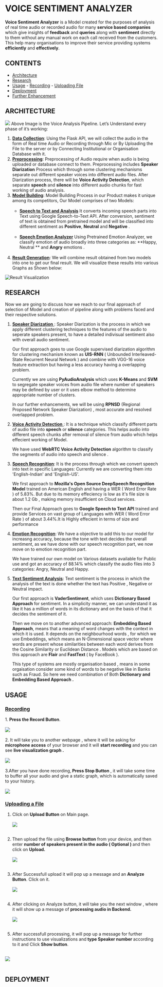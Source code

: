 # VOICE SENTIMENT ANALYZER
**Voice Sentiment Analyzer** is a Model created for the purposes of analysis of real time audio or recorded audio for many **service based companies** which give insights of **feedback** and **queries** along with **sentiment** directly to them without any manual work on each call received from the customers. This help many organisations to improve their service providing systems **efficiently** and **effectively**.
## CONTENTS

- <a href="#architecture">Architecture</a>
 - <a href="#research">Research</a>
 - <a href="#usage">Usage</a>
		 - <a href="#recording">Recording</a>
		  - <a href="#uploading">Uploading File</a>
- <a href="#deployment">Deployment</a>
- <a href="#furtherenhancement">Further Enhancement</a>

 <h2 id="architecture">ARCHITECTURE</h2>
 <img src='https://drive.google.com/uc?export=view&amp;id=1aR7EUXVlIHbIAfd-8C9mBJfS536DrYAs'>
Above Image is the Voice Analysis Pipeline. Let’s Understand every phase of it’s working:

1. <u>**Data Collection**</u>: Using the Flask API, we will collect the audio in the form of Real time Audio or Recording through Mic or By Uploading the File to the server or by Connecting Institutional or Organisation Database with it.<br></li>
2. <u>**Preprocessing**</u>: Preprocessing of Audio require when audio is being uploaded or database connect to them. Preprocessing includes  **Speaker Diarization** Process which through some clustering mechanisms separate out different speaker voices into different audio files. After Diarization process, there will be **Voice Activity Detection**, which separate **speech** and **silence**  into different audio chunks for fast working of audio analysis.<br>
3. <u>**Model Building**</u>: Model Building Process in our Product makes it unique among its competitors, Our Model comprises of two Models:<br><br>
	 - <u>**Speech to Text and Analysis**</u>
 It converts incoming speech parts into Text using Google Speech-to-Text API. After conversion, sentiment of text is obtained from pretrained model and will be classified into different sentiment as **Positive**, **Neutral** and **Negative** .<br><br>
	- <u>**Speech Emotion Analyzer**</u>
Using Pretrained Emotion Analyzer, we classify emotion of audio broadly into three categories as: **Happy, Neutral ** and <strong>Angry</strong> emotions .<br><br>
4. <u>**Result Generation**</u>: We will combine result obtained from two models into one to get our final result. We will visualize these results into various Graphs as Shown below:<br>
<img src="https://drive.google.com/uc?export=view&amp;id=1RJ8DUuE_JDRov05Q37k0HvlgyxoHCo37" alt="Result Visualization">

<h2 id="research">RESEARCH</h2>
Now we are going to discuss how we reach to our final approach of selection of Model and creation of pipeline along with problems faced and their respective solutions.

1. <u> **Speaker Diarization** </u>: Speaker Diarization is the process in which we apply different clustering techniques to the features of the audio to seperate speakers present, to have a detailed indivisual sentiment also with overall audio sentiment.
	<p> Our first approach goes to use Google supervised diarization algorithm for clustering mechanism known as <b>UIS-RNN</b> ( Unbounded Interleaved-State Recurrent Neural Network ) and combine with VGG-16 voice feature extraction but having a less accuracy having a overlapping problem. </p>
	<p> Currently we are using  <b>PyAudioAnalysis </b> which uses <b>K-Means </b> and <b> SVM</b> to segregate speaker voices from audio file where number of  speakers may be defined by user or it uses elbow method to determine appropriate number of clusters.</p>
	<p>In our further enhancements, we  will be using <b>RPNSD</b> (Regional Proposed Network Speaker Diarization) , most accurate and resolved overlapped problem.</p>

2. <u>**Voice Activity Detection** </u>: It is a technique which classify different parts of audio file into **speech** or **silence** categories. This helps audio into different speech chunks after removal of silence from audio which helps effecient working of Model.
		<p> We  have used **WebRTC Voice Activity Detection** algorithm  to classify the segments of audio into speech and silence .</p>

3. <u>**Speech Recognition**</u>: It is the process through which we convert speech into text in specific Languages: Currently we are converting them into 'English-Indian' and 'English-US'.

	<p>We first approach to <b>Mozilla's Open Source DeepSpeech Recognition Model</b> trained on American English and having a WER ( Word Error Rate ) of 5.83%. But due to its memory effeciency is low as it's file size is about 1.2 Gb , making memory insufficient on Cloud services.</p>
	<p> Then our Final Approach goes to <b>Google Speech to Text API</b> trained and provide Services on vast group of Languages with WER ( Word Error Rate ) of about 3.44%.It is Highly effecient in terms of size and performance</p>

4. <u><b>Emotion Recognition</b></u>: We have a objective to add this to our model for increasng accuracy, because the tone with text decides the overall sentiment, as we have done with our speech recognition part, we now move on to emotion recognition part. 

	<p> We have trained our own model on Various datasets available for Public use and got an accuracy of 88.14% which classify the audio files into 3 categories: Angry, Neutral and Happy.

5. <u>**Text Sentiment Analysis**</u>: Text sentiment is the process in which the analysis of the text is done whether the text has Positive , Negative or Neutral impact.

	<p>Our first approach is <b>VaderSentiment</b>, which uses <b>Dictionary Based Approach</b> for sentiment. In a simplicity manner, we can understand it as like it has a million of words in its dictionary and on the basis of that it decides the sentiment of it.</p>

	<p>Then we move on to another advanced approach: <b>Embedding Based Approach</b>,
	means that a meaning of word changes  with the  context in which it is used. It depends on the neighbourhood words , for which we use Embeddings, which means an N-Dimensional space vector where words are present whose similarities between each word derives from the Cosine Similarity or Euclidean Distance . Models which are based on this approach are <b>Flair</b> and <b> FastText </b>( by FaceBook ). </p>

	<p>This type of systems are mostly organisation based , means in some orgaisation consider  some kind of words to be negative like in Banks such as Fraud. So here we need combination of Both <b> Dictionary and Embedding Based Approach .</b></p>


<h2 id='usage'>USAGE</h2>
<u><h3 id='recording'>Recording</h3></u>
	1. <b>Press the Record Button</b>.<br><br>
	<img src='https://drive.google.com/uc?export=view&amp;id=1svFCA0jqA5wT9eN-UOf6pq8cdP-pGaET'><br><br>
	2. It will take you to another webpage , where it will be asking for <b>microphone access</b> of your browser and it will <b>start recording</b> and you can see <b>live visualization graph .</b><br><br>
	<img src='https://drive.google.com/uc?export=view&amp;id=1lz6omVtWbDjNh9Kj0-nM91FlKGf_T5Ic'><br>
	<br>
	3.After you have done recording,<b> Press Stop Button</b> , it will take some time to buffer all your audio and give  a static graph, which is automatically saved to your history.<br><br>
	<img src='https://drive.google.com/uc?export=view&amp;id=1HWEtTvphK46gUFx3Vwi5ysVfEHGspT7v'>

<u><h3 id='uploading'> Uploading a File </h3></u>
1. Click on <b>Upload Button</b> on Main page. <br><br>
<img src='https://drive.google.com/uc?export=view&amp;id=1CBTse__-7w9Dd7XrUbEMqSGU1MqPZXa5'><br><br>

2. Then upload the file using <b>Browse button</b> from your device, and then enter <b>number of speakers present in the audio ( Optional ) </b>and then click on <b>Upload.</b> <br><br>
<img src='https://drive.google.com/uc?export=view&amp;id=1apXYku1jj3_dwBz0wuCkIcZOG7otiDCy'><br><br>

3. After Successfull upload it will pop up a message and an <b>Analyze Button</b>. Click on it.<br><br>
<img src='https://drive.google.com/uc?export=view&amp;id=1oyK-aZTjHPnLG91sn6Oq2_DPtyL-IrGi'><br><br>

4. After clicking on Analyze button, it will take you the next window , where it will show up a message of <b>processing audio in Backend.</b><br><br>
<img src='https://drive.google.com/uc?export=view&amp;id=14M5Hu8sYlnQg521PP48IqSOOs56mRY0z'><br><br>

5. After successfull processing, it will pop up a message for further instructions to use visualizations and<b> type Speaker number </b>according to it and Click <b>Show button</b>.<br><br>

<img src='https://drive.google.com/uc?export=view&amp;id=1tsCXsP95ViHWCmdfdS4i78MAjTyuQrje'><br><br>

<h2 id='deployment'>DEPLOYMENT</h2>



